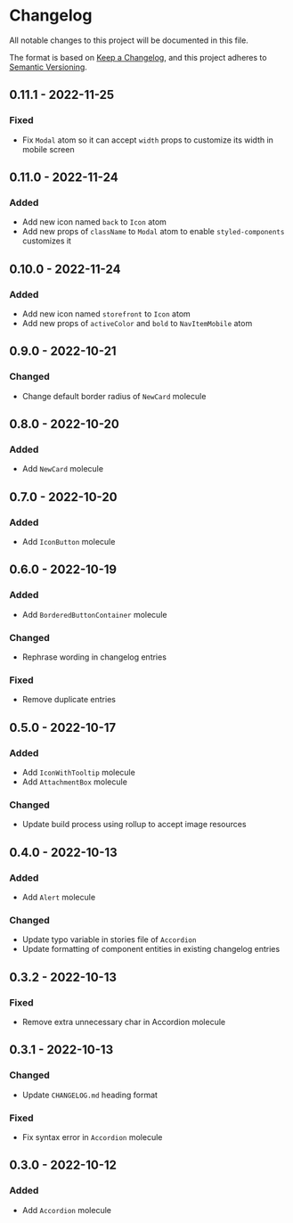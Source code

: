 # Changelog

All notable changes to this project will be documented in this file.

The format is based on [Keep a Changelog](https://keepachangelog.com/en/1.0.0/),
and this project adheres to [Semantic Versioning](https://semver.org/spec/v2.0.0.html).

## 0.11.1 - 2022-11-25

### Fixed

- Fix `Modal` atom so it can accept `width` props to customize its width in mobile screen

## 0.11.0 - 2022-11-24

### Added

- Add new icon named `back` to `Icon` atom
- Add new props of `className` to `Modal` atom to enable `styled-components` customizes it

## 0.10.0 - 2022-11-24

### Added

- Add new icon named `storefront` to `Icon` atom
- Add new props of `activeColor` and `bold` to `NavItemMobile` atom

## 0.9.0 - 2022-10-21

### Changed

- Change default border radius of `NewCard` molecule

## 0.8.0 - 2022-10-20

### Added

- Add `NewCard` molecule

## 0.7.0 - 2022-10-20

### Added

- Add `IconButton` molecule

## 0.6.0 - 2022-10-19

### Added

- Add `BorderedButtonContainer` molecule

### Changed

- Rephrase wording in changelog entries

### Fixed

- Remove duplicate entries

## 0.5.0 - 2022-10-17

### Added

- Add `IconWithTooltip` molecule
- Add `AttachmentBox` molecule

### Changed

- Update build process using rollup to accept image resources

## 0.4.0 - 2022-10-13

### Added

- Add `Alert` molecule

### Changed

- Update typo variable in stories file of `Accordion`
- Update formatting of component entities in existing changelog entries

## 0.3.2 - 2022-10-13

### Fixed

- Remove extra unnecessary char in Accordion molecule

## 0.3.1 - 2022-10-13

### Changed

- Update `CHANGELOG.md` heading format

### Fixed

- Fix syntax error in `Accordion` molecule

## 0.3.0 - 2022-10-12

### Added

- Add `Accordion` molecule
